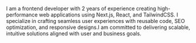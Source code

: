 I am a frontend developer with 2 years of experience creating high-performance web applications using Next.js, React, and TailwindCSS. I specialize in crafting seamless user experiences with reusable code, SEO optimization, and responsive designs.I am committed to delivering scalable, intuitive solutions aligned with user and business goals.
